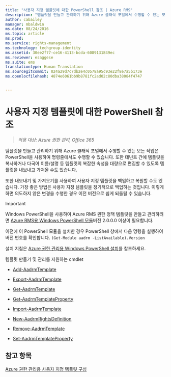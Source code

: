 ```yaml
---
title: "사용자 지정 템플릿에 대한 PowerShell 참조 | Azure RMS"
description: "템플릿을 만들고 관리하기 위해 Azure 클래식 포털에서 수행할 수 있는 모든 작업은 PowerShell을 사용하여 명령줄에서도 수행할 수 있습니다. 또한 테넌트 간에 템플릿을 복사하거나 다국어 이름/설명 등 템플릿의 복잡한 속성을 대량으로 편집할 수 있도록 템플릿을 내보내고 가져올 수도 있습니다."
author: cabailey
manager: mbaldwin
ms.date: 08/24/2016
ms.topic: article
ms.prod: 
ms.service: rights-management
ms.technology: techgroup-identity
ms.assetid: 30ee2f77-ce16-4113-bcda-6089131849ec
ms.reviewer: esaggese
ms.suite: ems
translationtype: Human Translation
ms.sourcegitcommit: 024a29d7c7db2e4c0578a95c93e22f8e7a5b173e
ms.openlocfilehash: 4874e6061bb9b8781fc2ad02c80dba38084f4747


---
```




# 사용자 지정 템플릿에 대한 PowerShell 참조

>*적용 대상: Azure 권한 관리, Office 365*

템플릿을 만들고 관리하기 위해 Azure 클래식 포털에서 수행할 수 있는 모든 작업은 PowerShell을 사용하여 명령줄에서도 수행할 수 있습니다. 또한 테넌트 간에 템플릿을 복사하거나 다국어 이름/설명 등 템플릿의 복잡한 속성을 대량으로 편집할 수 있도록 템플릿을 내보내고 가져올 수도 있습니다.

또한 내보내기 및 가져오기를 사용하여 사용자 지정 템플릿을 백업하고 복원할 수도 있습니다. 가장 좋은 방법은 사용자 지정 템플릿을 정기적으로 백업하는 것입니다. 이렇게 하면 의도하지 않은 변경을 수행한 경우 이전 버전으로 쉽게 되돌릴 수 있습니다.

> [!IMPORTANT]
> Windows PowerShell을 사용하여 Azure RMS 권한 정책 템플릿을 만들고 관리하려면 [Azure RMS용 Windows PowerShell 모듈](http://go.microsoft.com/fwlink/?LinkId=257721)버전 2.0.0.0 이상이 필요합니다.
> 
> 이전에 이 PowerShell 모듈을 설치한 경우 PowerShell 창에서 다음 명령을 실행하여 버전 번호를 확인합니다. `(Get-Module aadrm -ListAvailable).Version`

설치 지침은 [Azure 권한 관리용 Windows PowerShell 설치](install-powershell.md)를 참조하세요.

템플릿 만들기 및 관리를 지원하는 cmdlet

-   [Add-AadrmTemplate](https://msdn.microsoft.com/library/azure/dn727075.aspx)

-   [Export-AadrmTemplate](https://msdn.microsoft.com/library/azure/dn727078.aspx)

-   [Get-AadrmTemplate](https://msdn.microsoft.com/library/azure/dn727079.aspx)

-   [Get-AadrmTemplateProperty](https://msdn.microsoft.com/library/azure/dn727081.aspx)

-   [Import-AadrmTemplate](https://msdn.microsoft.com/library/azure/dn727077.aspx)

-   [New-AadrmRightsDefinition](https://msdn.microsoft.com/library/azure/dn727080.aspx)

-   [Remove-AadrmTemplate](https://msdn.microsoft.com/library/azure/dn727082.aspx)

-   [Set-AadrmTemplateProperty](https://msdn.microsoft.com/library/azure/dn727076.aspx)



## 참고 항목
[Azure 권한 관리용 사용자 지정 템플릿 구성](configure-custom-templates.md)


<!--HONumber=Aug16_HO4-->



